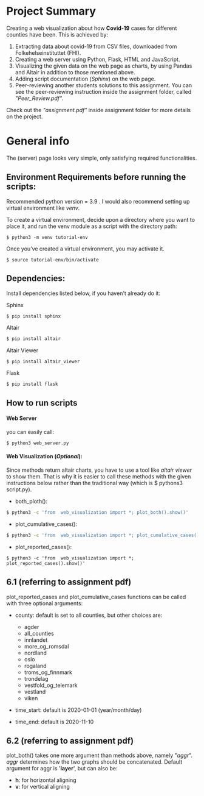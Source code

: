 # Project Summary
Creating a web visualization about how **Covid-19** cases for different counties have been. This is achieved by:  
1. Extracting data about covid-19 from CSV files, downloaded from Folkehelseinstituttet (FHI).
2. Creating a web server using Python, Flask, HTML and JavaScript.
3. Visualizing the given data on the web page as charts, by using Pandas and Altair in addition to those mentioned above. 
4. Adding script documentation (*Sphinx*) on the web page.
5. Peer-reviewing another students solutions to this assignment. You can see the peer-reviewing instruction inside 
the assignment folder, called *"Peer_Review.pdf"*.
   
Check out the *"assignment.pdf"* inside assignment folder for more details on the project.


# General info
The (server) page looks very simple, only satisfying required functionalities.


## Environment Requirements before running the scripts:
Recommended python version = 3.9 .
I would also recommend setting up virtual environment like *venv*.

To create a virtual environment, decide upon a directory where you want to place it, and run the venv module as a 
script with the directory path:
```
$ python3 -m venv tutorial-env
```
Once you’ve created a virtual environment, you may activate it.
```
$ source tutorial-env/bin/activate
```

## Dependencies:
Install dependencies listed below, if you haven't already do it:

Sphinx
``` bash
$ pip install sphinx
```
Altair
```bash
$ pip install altair
```
Altair Viewer
```
$ pip install altair_viewer
```  
Flask
```
$ pip install flask
```

## How to run scripts
#### Web Server
you can easily call:
```
$ python3 web_server.py
```

#### Web Visualization (*Optional*):
Since methods return altair charts, you have to use a tool like *altair viewer* to show them. That is why it is easier 
to call these methods with the given instructions below rather than the traditional way (which is $ pythons3 script.py). 

- both_ploth(): 
```bash
$ python3 -c 'from  web_visualization import *; plot_both().show()'
```
- plot_cumulative_cases():
```bash
$ python3 -c 'from  web_visualization import *; plot_cumulative_cases().show()'
```    
- plot_reported_cases():
```
$ python3 -c 'from  web_visualization import *; plot_reported_cases().show()'
```

## 6.1 (referring to assignment pdf)
plot_reported_cases and plot_cumulative_cases functions can be called with three optional arguments:
- county: default is set to all counties, but other choices are:
    - agder
    - all_counties
    - innlandet
    - more_og_romsdal
    - nordland
    - oslo
    - rogaland
    - troms_og_finnmark
    - trondelag
    - vestfold_og_telemark
    - vestland
    - viken
    
- time_start: default is 2020-01-01 (year/month/day)
- time_end: default is 2020-11-10

## 6.2 (referring to assignment pdf)
plot_both() takes one more argument than methods above, namely "*aggr*". *aggr* determines how the two graphs should be 
concatenated.
Default argument for aggr is '**layer**', but can also be:
   - **h**: for horizontal aligning
   - **v**: for vertical aligning
   
 
